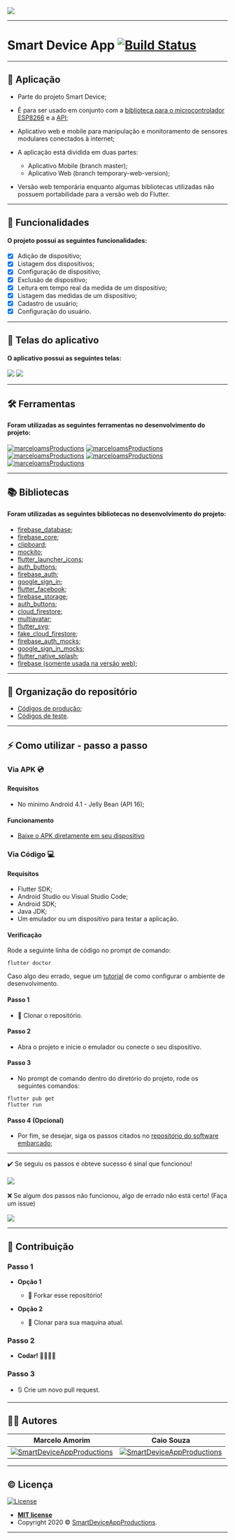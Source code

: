 <img src="https://github.com/marceloams/smart-device-app/blob/master/assets/images/readme/header-readme.png?raw=true">

---

# Smart Device App [![Build Status](https://travis-ci.com/marceloams/smart-device-app.svg?branch=master)](https://travis-ci.com/marceloams/smart-device-app)

---

## 📱 Aplicação 

- Parte do projeto Smart Device;

- É para ser usado em conjunto com a [biblioteca para o microcontrolador ESP8266](https://github.com/marceloams/smart-device-library) e a [API](https://hub.docker.com/repository/docker/marceloams/smart-devices-api);

- Aplicativo web e mobile para manipulação e monitoramento de sensores modulares conectados à internet;

- A aplicação está dividida em duas partes: 
  - Aplicativo Mobile (branch master);
  - Aplicativo Web (branch temporary-web-version);

- Versão web temporária enquanto algumas bibliotecas utilizadas não possuem portabilidade para a versão web do Flutter.

---

## 📝 Funcionalidades 

#### O projeto possuí as seguintes funcionalidades:

- [x] Adição de dispositivo;
- [x] Listagem dos dispositivos;
- [x] Configuração de dispositivo;
- [x] Exclusão de dispositivo;
- [x] Leitura em tempo real da medida de um dispositivo;
- [x] Listagem das medidas de um dispositivo;
- [x] Cadastro de usuário;
- [x] Configuração do usuário.

---

## 📲 Telas do aplicativo

#### O aplicativo possui as seguintes telas:

<img src="https://github.com/marceloams/smart-device-app/blob/master/assets/images/readme/Screens-readme-user.png?raw=true">
<img src="https://github.com/marceloams/smart-device-app/blob/master/assets/images/readme/Screens-readme-device.png?raw=true">

---

## 🛠️ Ferramentas 

#### Foram utilizadas as seguintes ferramentas no desenvolvimento do projeto:

[![marceloamsProductions](http://img.shields.io/badge/-Dart-0175C2?style=flat&logo=Dart&logoColor=white)](https://dart.dev/)
[![marceloamsProductions](https://img.shields.io/badge/-Flutter-3a495d?style=flat&logo=flutter&logoColor=67b7f7)](http://flutter.dev)
[![marceloamsProductions](http://img.shields.io/badge/-Android%20Studio-3DDC84?style=flat&logo=Android%20Studio&logoColor=black)](https://developer.android.com/studio)
[![marceloamsProductions](https://img.shields.io/badge/-Firebase-3a495d?style=flat&logo=Firebase&logoColor=FFCA28)](https://firebase.google.com/)
[![marceloamsProductions](https://img.shields.io/badge/-Travis-B10000?style=flat&logo=Travis)](https://travis-ci.org/)

---

## 📚 Bibliotecas 

#### Foram utilizadas as seguintes bibliotecas no desenvolvimento do projeto:

- <a href="https://pub.dev/packages/firebase_database" target="_blank">firebase_database</a>;
- <a href="https://pub.dev/packages/firebase_core" target="_blank">firebase_core</a>;
- <a href="https://pub.dev/packages/clipboard" target="_blank">clipboard</a>;
- <a href="https://pub.dev/packages/mockito" target="_blank">mockito</a>;
- <a href="https://pub.dev/packages/flutter_launcher_icons" target="_blank">flutter_launcher_icons</a>;
- <a href="https://pub.dev/packages/auth_buttons" target="_blank">auth_buttons</a>;
- <a href="https://pub.dev/packages/firebase_auth" target="_blank">firebase_auth</a>;
- <a href="https://pub.dev/packages/google_sign_in" target="_blank">google_sign_in</a>;
- <a href="https://pub.dev/packages/flutter_facebook_auth" target="_blank">flutter_facebook</a>;
- <a href="https://pub.dev/packages/firebase_storage" target="_blank">firebase_storage</a>;
- <a href="https://pub.dev/packages/auth_buttons" target="_blank">auth_buttons</a>;
- <a href="https://pub.dev/packages/cloud_firestore" target="_blank">cloud_firestore</a>;
- <a href="https://pub.dev/packages/multiavatar" target="_blank">multiavatar</a>;
- <a href="https://pub.dev/packages/flutter_svg" target="_blank">flutter_svg</a>;
- <a href="https://pub.dev/packages/fake_cloud_firestore" target="_blank">fake_cloud_firestore</a>;
- <a href="https://pub.dev/packages/firebase_auth_mocks" target="_blank">firebase_auth_mocks</a>;
- <a href="https://pub.dev/packages/google_sign_in_mocks" target="_blank">google_sign_in_mocks</a>;
- <a href="https://pub.dev/packages/flutter_native_splash" target="_blank">flutter_native_splash</a>;
- <a href="https://pub.dev/packages/firebase" target="_blank">firebase (somente usada na versão web)</a>;

---

## 📁 Organização do repositório

- <a href="https://github.com/marceloams/smart-device-app/tree/master/lib" target="_blank">Códigos de produção</a>;
- <a href="https://github.com/marceloams/smart-device-app/tree/master/test" target="_blank">Códigos de teste</a>.

---

## ⚡ Como utilizar - passo a passo

  
### Via APK 💿

#### Requisitos

  - No mínimo Android 4.1 - Jelly Bean (API 16);

#### Funcionamento

 - <a href="https://github.com/marceloams/smart-device-app/releases/download/0.1/app-release.apk" target="_blank">Baixe o APK diretamente em seu dispositivo</a>

### Via Código 💻

#### Requisitos

  - Flutter SDK;
  - Android Studio ou Visual Studio Code;
  - Android SDK;
  - Java JDK;
  - Um emulador ou um dispositivo para testar a aplicação.
 
#### Verificação 

Rode a seguinte linha de código no prompt de comando:

```
flutter doctor
```

Caso algo deu errado, segue um [tutorial](https://www.treinaweb.com.br/blog/configurando-ambiente-de-desenvolvimento-flutter/) de como configurar o ambiente de desenvolvimento.

#### Passo 1

  - 👯 Clonar o repositório.

#### Passo 2

  - Abra o projeto e inicie o emulador ou conecte o seu dispositivo.
 
#### Passo 3

- No prompt de comando dentro do diretório do projeto, rode os seguintes comandos:

```
flutter pub get
flutter run
```

 #### Passo 4 (Opcional)
 
 - Por fim, se desejar, siga os passos citados no [repositório do software embarcado](https://github.com/marceloams/smart-device);
 
---
 
✔️ Se seguiu os passos e obteve sucesso é sinal que funcionou!
<br>
<br>
<img src="https://media.giphy.com/media/nDSlfqf0gn5g4/giphy.gif">
<br>
<br>
❌ Se algum dos passos não funcionou, algo de errado não está certo! (Faça um issue)
<br>
<br>
<img src="https://media.giphy.com/media/wofftnAdDtx4s/giphy.gif">

---

## 🔨 Contribuição

### Passo 1

- **Opção 1**
    - 🍴 Forkar esse repositório!

- **Opção 2**
    - 👯 Clonar para sua maquina atual.

### Passo 2

- **Codar!** 👨‍💻👩‍💻

### Passo 3

- 🔃 Crie um novo pull request.

 ---
 
 ## 👨‍💻 Autores


| **Marcelo Amorim** | **Caio Souza** |
| :---: | :---: |
| [![SmartDeviceAppProductions](https://avatars1.githubusercontent.com/u/63866348?&v=4&s=200)](https://github.com/marceloams) | [![SmartDeviceAppProductions](https://avatars1.githubusercontent.com/u/21149887?&v=4&s=200)](https://github.com/CaioHpSouza) |

---
 
 ## ©️ Licença

[![License](http://img.shields.io/:license-mit-blue.svg?style=flat-square)](http://badges.mit-license.org)

- **[MIT license](http://opensource.org/licenses/mit-license.php)**
- Copyright 2020 © <a href="https://github.com/marceloams/smart-device-app" target="_blank">SmartDeviceAppProductions</a>.

---


